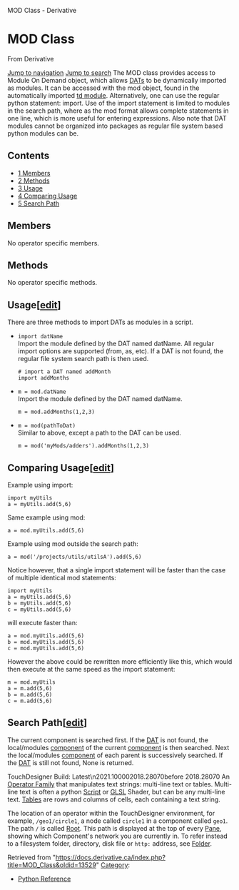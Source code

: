 

MOD Class - Derivative




# MOD Class
From Derivative

[Jump to navigation](#mw-head)
[Jump to search](#searchInput)
The MOD class provides access to Module On Demand object, which allows [DATs](DAT.html "DAT") to be dynamically imported as modules. It can be accessed with the mod object, found in the automatically imported [td module](Td_Module.html "Td Module"). Alternatively, one can use the regular python statement: import.
Use of the import statement is limited to modules in the search path, where as the mod format allows complete statements in one line, which is more useful for entering expressions. Also note that DAT modules cannot be organized into packages as regular file system based python modules can be.
  

## Contents
* [1 Members](#Members)
* [2 Methods](#Methods)
* [3 Usage](#Usage)
* [4 Comparing Usage](#Comparing_Usage)
* [5 Search Path](#Search_Path)
## Members
No operator specific members.
  

## Methods
No operator specific methods.
## Usage[[edit](https://docs.derivative.ca/index.php?title=Template:Section&action=edit&section=T-1 "Edit section: Usage")]
There are three methods to import DATs as modules in a script.
* `import datName`  
  Import the module defined by the DAT named datName. All regular import options are supported (from, as, etc). If a DAT is not found, the regular file system search path is then used.
  ```
  # import a DAT named addMonth
  import addMonths
  
  ```
* `m = mod.datName`  
  Import the module defined by the DAT named datName.
  ```
  m = mod.addMonths(1,2,3)
  
  ```
* `m = mod(pathToDat)`  
  Similar to above, except a path to the DAT can be used.
  ```
  m = mod('myMods/adders').addMonths(1,2,3)
  
  ```
## Comparing Usage[[edit](https://docs.derivative.ca/index.php?title=Template:Section&action=edit&section=T-1 "Edit section: Comparing Usage")]
Example using import:
```
import myUtils
a = myUtils.add(5,6)
```
Same example using mod:
```
a = mod.myUtils.add(5,6)
```
Example using mod outside the search path:
```
a = mod('/projects/utils/utilsA').add(5,6)
```
Notice however, that a single import statement will be faster than the case of multiple identical mod statements:
```
import myUtils
a = myUtils.add(5,6)
b = myUtils.add(5,6)
c = myUtils.add(5,6)
```
will execute faster than:
```
a = mod.myUtils.add(5,6)
b = mod.myUtils.add(5,6)
c = mod.myUtils.add(5,6)
```
However the above could be rewritten more efficiently like this, which would then execute at the same speed as the import statement:
```
m = mod.myUtils
a = m.add(5,6)
b = m.add(5,6)
c = m.add(5,6)
```
## Search Path[[edit](https://docs.derivative.ca/index.php?title=Template:Section&action=edit&section=T-1 "Edit section: Search Path")]
The current component is searched first.
If the [DAT](DAT.html "DAT") is not found, the local/modules [component](Component.html "Component") of the current [component](Component.html "Component") is then searched.
Next the local/modules [component](Component.html "Component") of each parent is successively searched.
If the [DAT](DAT.html "DAT") is still not found, None is returned.
  
TouchDesigner Build: Latest\n2021.100002018.28070before 2018.28070
An [Operator Family](Operator_Family.html "Operator Family") that manipulates text strings: multi-line text or tables. Multi-line text is often a python [Script](Script.html "Script") or [GLSL](GLSL.html "GLSL") Shader, but can be any multi-line text. [Tables](Table_DAT.html "Table DAT") are rows and columns of cells, each containing a text string.

The location of an operator within the TouchDesigner environment, for example, `/geo1/circle1`, a node called `circle1` in a component called `geo1`. The path `/` is called [Root](Root.html "Root"). This path is displayed at the top of every [Pane](Pane.html "Pane"), showing which Component's network you are currently in. To refer instead to a filesystem folder, directory, disk file or `http:` address, see [Folder](Folder.html "Folder").

Retrieved from "<https://docs.derivative.ca/index.php?title=MOD_Class&oldid=13529>"
[Category](Special_Categories.html "Special:Categories"):
* [Python Reference](Category_Python_Reference.html "Category:Python Reference")